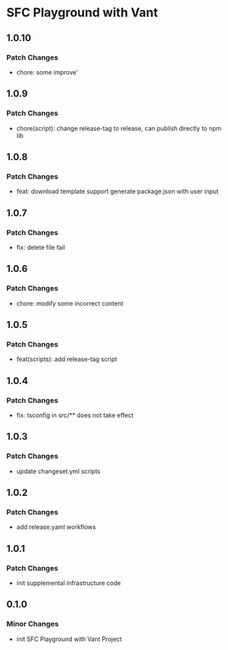 # SFC Playground with Vant

## 1.0.10

### Patch Changes

- chore: some improve'

## 1.0.9

### Patch Changes

- chore(script): change release-tag to release, can publish directly to npm lib

## 1.0.8

### Patch Changes

- feat: download template support generate package.json with user input

## 1.0.7

### Patch Changes

- fix: delete file fail

## 1.0.6

### Patch Changes

- chore: modify some incorrect content

## 1.0.5

### Patch Changes

- feat(scripts): add release-tag script

## 1.0.4

### Patch Changes

- fix: tsconfig in src/\*\* does not take effect

## 1.0.3

### Patch Changes

- update changeset.yml scripts

## 1.0.2

### Patch Changes

- add release.yaml workflows

## 1.0.1

### Patch Changes

- init supplemental infrastructure code

## 0.1.0

### Minor Changes

- init SFC Playground with Vant Project

